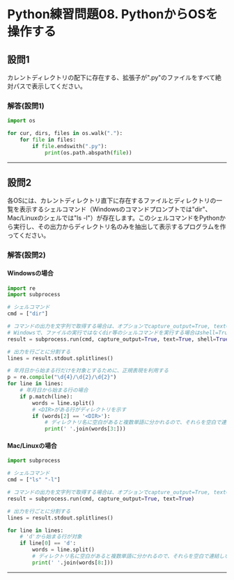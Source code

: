 # Python練習問題08. PythonからOSを操作する

## 設問1

カレントディレクトリの配下に存在する、拡張子が".py"のファイルをすべて絶対パスで表示してください。

### 解答(設問1)

~~~python
import os

for cur, dirs, files in os.walk("."):
    for file in files:
        if file.endswith(".py"):
            print(os.path.abspath(file))

~~~

---

## 設問2

各OSには、カレントディレクトリ直下に存在するファイルとディレクトリの一覧を表示するシェルコマンド（Windowsのコマンドプロンプトでは"dir"、Mac/Linuxのシェルでは"ls -l"）が存在します。このシェルコマンドをPythonから実行し、その出力からディレクトリ名のみを抽出して表示するプログラムを作ってください。

### 解答(設問2)

#### Windowsの場合

~~~python
import re
import subprocess

# シェルコマンド
cmd = ["dir"]

# コマンドの出力を文字列で取得する場合は、オプションでcapture_output=True, text=Trueを指定する
# Windowsで、ファイルの実行ではなくdir等のシェルコマンドを実行する場合はshell=Trueを指定する
result = subprocess.run(cmd, capture_output=True, text=True, shell=True)

# 出力を行ごとに分割する
lines = result.stdout.splitlines()

# 年月日から始まる行だけを対象とするために、正規表現を利用する
p = re.compile("\d{4}/\d{2}/\d{2}")
for line in lines:
    # 年月日から始まる行の場合
    if p.match(line):
        words = line.split()
        # <DIR>がある行がディレクトリを示す
        if (words[2] == '<DIR>'):
            # ディレクトリ名に空白があると複数単語に分かれるので、それらを空白で連結しなおして出力する
            print(' '.join(words[3:]))
~~~

#### Mac/Linuxの場合

~~~python
import subprocess

# シェルコマンド
cmd = ["ls" "-l"]

# コマンドの出力を文字列で取得する場合は、オプションでcapture_output=True, text=Trueを指定する
result = subprocess.run(cmd, capture_output=True, text=True)

# 出力を行ごとに分割する
lines = result.stdout.splitlines()

for line in lines:
    # 'd'から始まる行が対象
    if line[0] == 'd':
        words = line.split()
        # ディレクトリ名に空白があると複数単語に分かれるので、それらを空白で連結しなおして出力する
        print(' '.join(words[8:]))
~~~

---
